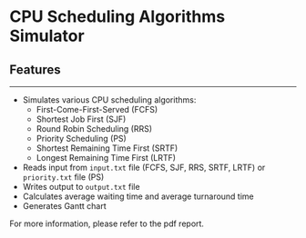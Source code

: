 # CPU Scheduling Algorithms Simulator

## Features
------------

* Simulates various CPU scheduling algorithms:
	+ First-Come-First-Served (FCFS)
	+ Shortest Job First (SJF)
	+ Round Robin Scheduling (RRS)
	+ Priority Scheduling (PS)
	+ Shortest Remaining Time First (SRTF)
	+ Longest Remaining Time First (LRTF)
* Reads input from `input.txt` file (FCFS, SJF, RRS, SRTF, LRTF) or `priority.txt` file (PS)
* Writes output to `output.txt` file
* Calculates average waiting time and average turnaround time
* Generates Gantt chart

For more information, please refer to the pdf report.
